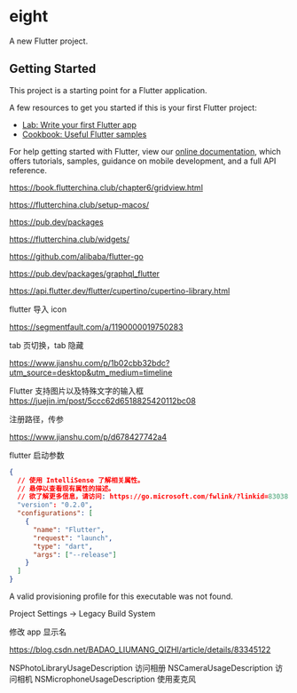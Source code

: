 # eight

A new Flutter project.

## Getting Started

This project is a starting point for a Flutter application.

A few resources to get you started if this is your first Flutter project:

- [Lab: Write your first Flutter app](https://flutter.dev/docs/get-started/codelab)
- [Cookbook: Useful Flutter samples](https://flutter.dev/docs/cookbook)

For help getting started with Flutter, view our
[online documentation](https://flutter.dev/docs), which offers tutorials,
samples, guidance on mobile development, and a full API reference.

https://book.flutterchina.club/chapter6/gridview.html

https://flutterchina.club/setup-macos/

https://pub.dev/packages

https://flutterchina.club/widgets/

https://github.com/alibaba/flutter-go

https://pub.dev/packages/graphql_flutter

https://api.flutter.dev/flutter/cupertino/cupertino-library.html

flutter 导入 icon

https://segmentfault.com/a/1190000019750283

tab 页切换，tab 隐藏

https://www.jianshu.com/p/1b02cbb32bdc?utm_source=desktop&utm_medium=timeline

Flutter 支持图片以及特殊文字的输入框
https://juejin.im/post/5ccc62d6518825420112bc08

注册路径，传参

https://www.jianshu.com/p/d678427742a4

flutter 启动参数

```json
{
  // 使用 IntelliSense 了解相关属性。
  // 悬停以查看现有属性的描述。
  // 欲了解更多信息，请访问: https://go.microsoft.com/fwlink/?linkid=830387
  "version": "0.2.0",
  "configurations": [
    {
      "name": "Flutter",
      "request": "launch",
      "type": "dart",
      "args": ["--release"]
    }
  ]
}
```

A valid provisioning profile for this executable was not found.

Project Settings -> Legacy Build System

修改 app 显示名

https://blog.csdn.net/BADAO_LIUMANG_QIZHI/article/details/83345122


<key>NSPhotoLibraryUsageDescription</key>
<string>访问相册</string>
<key>NSCameraUsageDescription</key>
<string>访问相机</string>
<key>NSMicrophoneUsageDescription</key>
<string>使用麦克风</string>